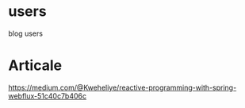 # users
blog users 

# Articale 
https://medium.com/@Kweheliye/reactive-programming-with-spring-webflux-51c40c7b406c
